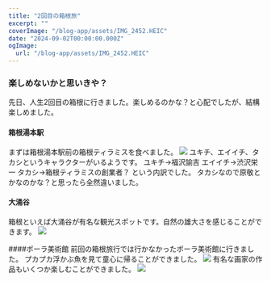```yaml
---
title: "2回目の箱根旅"
excerpt: ""
coverImage: "/blog-app/assets/IMG_2452.HEIC"
date: "2024-09-02T00:00:00.000Z"
ogImage:
  url: "/blog-app/assets/IMG_2452.HEIC"
---
```


### 楽しめないかと思いきや？
先日、人生2回目の箱根に行きました。楽しめるのかな？と心配でしたが、結構楽しめました。

#### 箱根湯本駅 
まずは箱根湯本駅前の箱根ティラミスを食べました。
![](/blog-app/assets/cover.jpg)
ユキチ、エイイチ、タカシというキャラクターがいるようです。
ユキチ→福沢諭吉
エイイチ→渋沢栄一
タカシ→箱根ティラミスの創業者？
という内訳でした。
タカシなので原敬とかなのかな？と思ったら全然違いました。

#### 大涌谷
箱根といえば大涌谷が有名な観光スポットです。自然の雄大さを感じることができます。
![](/blog-app/assets/cover.jpg)

####ポーラ美術館
前回の箱根旅行では行かなかったポーラ美術館に行きました。
プカプカ浮かぶ魚を見て童心に帰ることができました。
![](/blog-app/assets/cover.jpg)
有名な画家の作品もいくつか楽しむことができました。
![](/blog-app/assets/cover.jpg)
